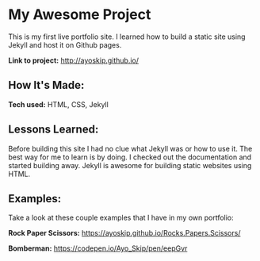 # My Awesome Project
This is my first live portfolio site. I learned how to build a static site using Jekyll and host it on Github pages.

**Link to project:** http://ayoskip.github.io/



## How It's Made:

**Tech used:** HTML, CSS, Jekyll


## Lessons Learned:

Before building this site I had no clue what Jekyll was or how to use it. The best way for me to learn is by doing. I checked out the documentation and started building away. Jekyll is awesome for building static websites using HTML.

## Examples:
Take a look at these couple examples that I have in my own portfolio:

**Rock Paper Scissors:** https://ayoskip.github.io/Rocks.Papers.Scissors/

**Bomberman:** https://codepen.io/Ayo_Skip/pen/eepGvr
